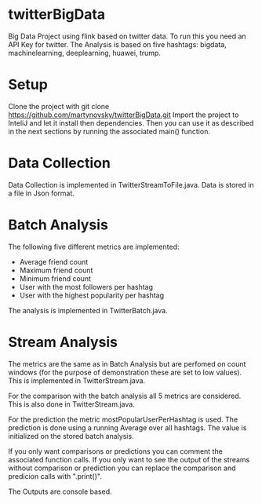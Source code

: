 # twitterBigData
Big Data Project using flink based on twitter data.
To run this you need an API Key for twitter. The Analysis is based on five hashtags: bigdata, machinelearning, deeplearning, huawei, trump.

# Setup
Clone the project with git clone https://github.com/martynovsky/twitterBigData.git
Import the project to InteliJ and let it install then dependencies.
Then you can use it as described in the next sections by running the associated main() function.



# Data Collection
Data Collection is implemented in TwitterStreamToFile.java.
Data is stored in a file in Json format.

# Batch Analysis
The following five different metrics are implemented:
* Average friend count
* Maximum friend count
* Minimum friend count
* User with the most followers per hashtag
* User with the highest popularity per hashtag

The analysis is implemented in TwitterBatch.java.

# Stream Analysis

The metrics are the same as in Batch Analysis but are perfomed on count windows (for the purpose of demonstration these are set to low values).
This is implemented in TwitterStream.java.

For the comparison with the batch analysis all 5 metrics are considered.
This is also done in TwitterStream.java. 

For the prediction the metric mostPopularUserPerHashtag is used. The prediction is done using
a running Average over all hashtags. The value is initialized on the stored batch analysis.

If you only want comparisons or predictions you can comment the associated function calls.
If you only want to see the output of the streams without comparison or prediction you can replace the comparison and predicion calls with ".print()".

The Outputs are console based.
